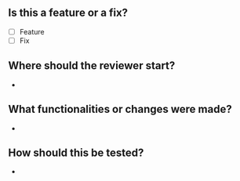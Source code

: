 ## Is this a feature or a fix?
- [ ] Feature 
- [ ] Fix

## Where should the reviewer start?
- 

## What functionalities or changes were made?
- 

## How should this be tested?
- 
